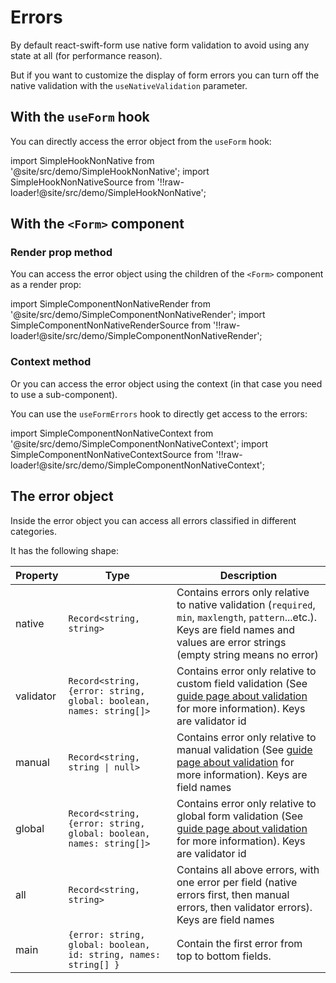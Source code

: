 # Errors

By default react-swift-form use native form validation to avoid using any state at all (for performance reason).

But if you want to customize the display of form errors you can turn off the native validation with the `useNativeValidation` parameter.

## With the `useForm` hook

You can directly access the error object from the `useForm` hook:

import SimpleHookNonNative from '@site/src/demo/SimpleHookNonNative';
import SimpleHookNonNativeSource from '!!raw-loader!@site/src/demo/SimpleHookNonNative';

<Demo Component={SimpleHookNonNative} content={SimpleHookNonNativeSource}/>

## With the `<Form>` component

### Render prop method

You can access the error object using the children of the `<Form>` component as a render prop:

import SimpleComponentNonNativeRender from '@site/src/demo/SimpleComponentNonNativeRender';
import SimpleComponentNonNativeRenderSource from '!!raw-loader!@site/src/demo/SimpleComponentNonNativeRender';

<Demo Component={SimpleComponentNonNativeRender} content={SimpleComponentNonNativeRenderSource}/>

### Context method

Or you can access the error object using the context (in that case you need to use a sub-component).

You can use the `useFormErrors` hook to directly get access to the errors:

import SimpleComponentNonNativeContext from '@site/src/demo/SimpleComponentNonNativeContext';
import SimpleComponentNonNativeContextSource from '!!raw-loader!@site/src/demo/SimpleComponentNonNativeContext';

<Demo Component={SimpleComponentNonNativeContext} content={SimpleComponentNonNativeContextSource}/>

## The error object

Inside the error object you can access all errors classified in different categories.

It has the following shape:

| Property  | Type                                                               | Description                                                                                                                                                                            |
| --------- | ------------------------------------------------------------------ | -------------------------------------------------------------------------------------------------------------------------------------------------------------------------------------- |
| native    | `Record<string, string>`                                           | Contains errors only relative to native validation (`required`, `min`, `maxlength`, `pattern`...etc.). Keys are field names and values are error strings (empty string means no error) |
| validator | `Record<string, {error: string, global: boolean, names: string[]>` | Contains error only relative to custom field validation (See [guide page about validation](/docs/guides/validation) for more information). Keys are validator id                       |
| manual    | `Record<string, string \| null>`                                   | Contains error only relative to manual validation (See [guide page about validation](/docs/guides/validation) for more information). Keys are field names                              |
| global    | `Record<string, {error: string, global: boolean, names: string[]>` | Contains error only relative to global form validation (See [guide page about validation](/docs/guides/validation) for more information). Keys are validator id                        |
| all       | `Record<string, string>`                                           | Contains all above errors, with one error per field (native errors first, then manual errors, then validator errors). Keys are field names                                             |
| main      | `{error: string, global: boolean, id: string, names: string[] }`   | Contain the first error from top to bottom fields.                                                                                                                                     |

<!-- TODO add example with all errors displayed -->

